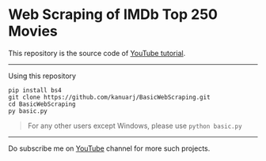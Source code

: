 # Web Scraping of IMDb Top 250 Movies
This repository is the source code of <a href="https://youtu.be/zZrebRgeYf8">YouTube tutorial</a>.
<hr>
Using this repository

```
pip install bs4
git clone https://github.com/kanuarj/BasicWebScraping.git
cd BasicWebScraping
py basic.py
```
> For any other users except Windows, please use `python basic.py`

<hr>
Do subscribe me on <a href="https://www.youtube.com/c/RaunakJoshi">YouTube</a> channel for more such projects.

